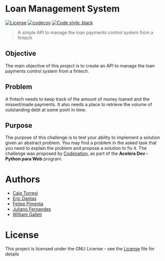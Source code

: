 # Loan Management System

[![License](https://img.shields.io/github/license/squad-4/loan-management-system.svg)](https://opensource.org/licenses/GPL-3.0)
[![codecov](https://codecov.io/gh/squad-4/loan-management-system/branch/master/graph/badge.svg)](https://codecov.io/gh/squad-4/loan-management-system)
[![Code style: black](https://img.shields.io/badge/code%20style-black-000000.svg)](https://github.com/ambv/black)

> A simple API to manage the loan payments control system from a fintech

## Objective

The main objective of this project is to create an API to manage the loan payments control system from a fintech.

## Problem

A fintech needs to keep track of the amount of money loaned and the missed/made payments. It also needs a place to retrieve the volume of outstanding debt at some point in time.

## Purpose

The purpose of this challenge is to test your ability to implement a solution given an abstract problem. You may find a problem in the asked task that you need to explain the problem and propose a solution to fix it.
The challenge was proposed by [Codenation](https://codenation.dev), as part of the **Acelera Dev - Python para Web** program.

# Authors

- [Caio Torresi](https://github.com/caioCT)
- [Eric Dantas](https://github.com/ericrommel)
- [Felipe Pimenta](https://github.com/fhpimenta)
- [Juliano Fernandes](https://github.com/julianolf)
- [William Galleti](https://github.com/wgalleti)

# License

This project is licensed under the GNU License - see the [License](./LICENSE) file for details